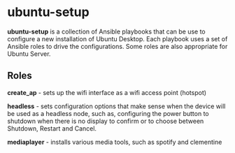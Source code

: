# ubuntu-setup #

**ubuntu-setup** is a collection of Ansible playbooks that can be use to configure a new installation of Ubuntu Desktop.  Each playbook uses a set of Ansible roles to drive the configurations.  Some roles are also appropriate for Ubuntu Server.

## Roles ##

  **create_ap** - sets up the wifi interface as a wifi access point (hotspot)

  **headless** - sets configuration options that make sense when the device will be used as a headless node, such as, configuring the power button to shutdown when there is no display to confirm or to choose between Shutdown, Restart and Cancel.

  **mediaplayer** - installs various media tools, such as spotify and clementine
  
